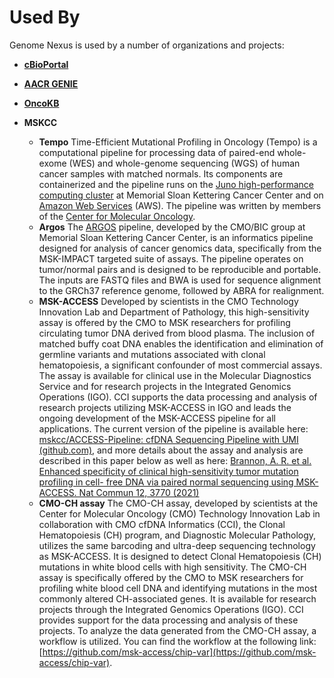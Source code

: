 # Used By

Genome Nexus is used by a number of organizations and projects:

- **[cBioPortal](https://cbioportal.org/)**

- **[AACR GENIE](https://genie.cbioportal.org/)**

- **[OncoKB](https://www.oncokb.org/)**

- **MSKCC**
    - **Tempo**
    Time-Efficient Mutational Profiling in Oncology (Tempo) is a computational pipeline for processing data of paired-end whole-exome (WES) and whole-genome sequencing (WGS) of human cancer samples with matched normals. Its components are containerized and the pipeline runs on the [Juno high-performance computing cluster](http://mskcchpc.org/display/CLUS/Juno+Cluster+Guide) at Memorial Sloan Kettering Cancer Center and on [Amazon Web Services](https://cmotempo.netlify.app/#:~:text=Amazon%20Web%20Services,opens%20new%20window) (AWS). The pipeline was written by members of the [Center for Molecular Oncology](https://www.mskcc.org/research-programs/molecular-oncology).
    - **Argos**
    The [ARGOS](https://github.com/mskcc/argos-cwl/) pipeline, developed by the CMO/BIC group at Memorial Sloan Kettering Cancer Center, is an informatics pipeline designed for analysis of cancer genomics data, specifically from the MSK-IMPACT targeted suite of assays. The pipeline operates on tumor/normal pairs and is designed to be reproducible and portable. The inputs are FASTQ files and BWA is used for sequence alignment to the GRCh37 reference genome, followed by ABRA for realignment.
    - **MSK-ACCESS**
    Developed by scientists in the CMO Technology Innovation Lab and Department of Pathology, this high-sensitivity assay is offered by the CMO to MSK researchers for profiling circulating tumor DNA derived from blood plasma. The inclusion of matched buffy coat DNA enables the identification and elimination of germline variants and mutations associated with clonal hematopoiesis, a significant confounder of most commercial assays. The assay is available for clinical use in the Molecular Diagnostics Service and for research projects in the Integrated Genomics Operations (IGO). CCI supports the data processing and analysis of research projects utilizing MSK-ACCESS in IGO and leads the ongoing development of the MSK-ACCESS pipeline for all applications. The current version of the pipeline is available here: [mskcc/ACCESS-Pipeline: cfDNA Sequencing Pipeline with UMI (github.com)](https://github.com/mskcc/ACCESS-Pipeline), and more details about the assay and analysis are described in this paper below as well as here: [Brannon, A. R. et al. Enhanced specificity of clinical high-sensitivity tumor mutation profiling in cell- free DNA via paired normal sequencing using MSK-ACCESS. Nat Commun 12, 3770 (2021)](https://www.nature.com/articles/s41467-021-24109-5)
    - **CMO-CH assay**
    The CMO-CH assay, developed by scientists at the Center for Molecular Oncology (CMO) Technology Innovation Lab in collaboration with CMO cfDNA Informatics (CCI), the Clonal Hematopoiesis (CH) program, and Diagnostic Molecular Pathology, utilizes the same barcoding and ultra-deep sequencing technology as MSK-ACCESS. It is designed to detect Clonal Hematopoiesis (CH) mutations in white blood cells with high sensitivity.
    The CMO-CH assay is specifically offered by the CMO to MSK researchers for profiling white blood cell DNA and identifying mutations in the most commonly altered CH-associated genes. It is available for research projects through the Integrated Genomics Operations (IGO). CCI provides support for the data processing and analysis of these projects.
    To analyze the data generated from the CMO-CH assay, a workflow is utilized. You can find the workflow at the following link: [https://github.com/msk-access/chip-var](https://github.com/msk-access/chip-var).
